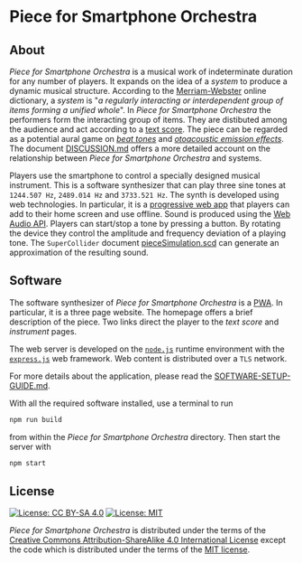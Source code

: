 # Piece for Smartphone Orchestra

## About

*Piece for Smartphone Orchestra* is a musical work of indeterminate duration for any number of players.
It expands on the idea of a *system* to produce a dynamic musical structure. According to the
[Merriam-Webster](https://www.merriam-webster.com/dictionary/system) online dictionary, a *system* is
"*a regularly interacting or interdependent group of items forming a unified whole*".
In *Piece for Smartphone Orchestra* the performers form the interacting group of items.
They are distibuted among the audience and act according to a
[text score](score/pieceForSmartphoneOrchestra.pdf).
The piece can be regarded as a potential aural game on
[*beat tones*](https://en.wikipedia.org/wiki/Beat_(acoustics)) and
[*otoacoustic emission effects*](https://en.wikipedia.org/wiki/Otoacoustic_emission).
The document [DISCUSSION.md](DISCUSSION.md) offers a more detailed account on the relationship
between *Piece for Smartphone Orchestra* and systems.

Players use the smartphone to control a specially designed musical instrument. This is a software
synthesizer that can play three sine tones at `1244.507 Hz`, `2489.014 Hz` and `3733.521 Hz`.
The synth is developed using web technologies. In particular, it is
a [progressive web app](https://en.wikipedia.org/wiki/Progressive_web_application) that players
can add to their home screen and use offline. Sound is produced using the
[Web Audio API](https://webaudio.github.io/web-audio-api/).
Players can start/stop a tone by pressing a button. By rotating the device they control
the amplitude and frequency deviation of a playing tone.
The `SuperCollider` document [pieceSimulation.scd](supercollider/pieceSimulation.scd) can
generate an approximation of the resulting sound.

## Software

The software synthesizer of *Piece for Smartphone Orchestra* is a
[PWA](https://en.wikipedia.org/wiki/Progressive_web_application). In particular, it is a three page website.
The homepage offers
a brief description of the piece. Two links direct the player
to the *text score* and *instrument* pages.

The web server is developed on the [`node.js`](https://nodejs.org/en/) runtime environment
with the [`express.js`](https://expressjs.com/) web framework. Web content is distributed over
a `TLS` network.

For more details about the application, please read the [SOFTWARE-SETUP-GUIDE.md](SOFTWARE-SETUP-GUIDE.md).

With all the required software installed, use a terminal to run

```bash
npm run build
```

from within the *Piece for Smartphone Orchestra* directory. Then start the server with

```bash
npm start
```
## License
[![License: CC BY-SA 4.0](https://licensebuttons.net/l/by-sa/4.0/80x15.png)](https://creativecommons.org/licenses/by-sa/4.0/)
[![License: MIT](https://img.shields.io/badge/License-MIT-yellow.svg)](https://opensource.org/licenses/MIT)

*Piece for Smartphone Orchestra* is distributed under the terms of the
[Creative Commons Attribution-ShareAlike 4.0 International License](https://creativecommons.org/licenses/by-sa/4.0/legalcode)
except the code which is distributed under the terms of the [MIT license](LICENSE).
